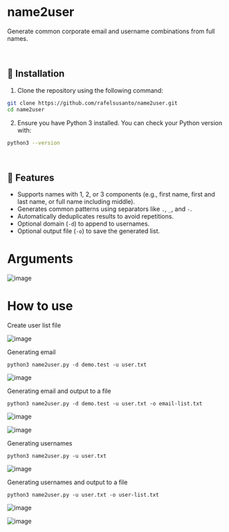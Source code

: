 # name2user
Generate common corporate email and username combinations from full names.

<br>

## 🔧 Installation

1. Clone the repository using the following command:

```bash
git clone https://github.com/rafelsusanto/name2user.git
cd name2user
```


2. Ensure you have Python 3 installed. You can check your Python version with:
```bash
python3 --version
```

<br>

## 🚀 Features

- Supports names with 1, 2, or 3 components (e.g., first name, first and last name, or full name including middle).
- Generates common patterns using separators like `.`, `_`, and `-`.
- Automatically deduplicates results to avoid repetitions.
- Optional domain (`-d`) to append to usernames.
- Optional output file (`-o`) to save the generated list.



# Arguments

![image](https://github.com/user-attachments/assets/7d114134-68ee-4150-84a3-d560e9e0b677)

# How to use
Create user list file

![image](https://github.com/user-attachments/assets/5af99606-ed6c-43b8-a31d-36b8ae4467ed)

Generating email

```python3 name2user.py -d demo.test -u user.txt```

![image](https://github.com/user-attachments/assets/e1877f30-836e-44d2-ae65-b78a138913c7)


Generating email and output to a file

```python3 name2user.py -d demo.test -u user.txt -o email-list.txt```

![image](https://github.com/user-attachments/assets/1a077799-9928-483a-bcef-c0523aa91dde)

![image](https://github.com/user-attachments/assets/9a313c99-d6c4-4b7a-878d-03c5ac2e4676)


Generating usernames

```python3 name2user.py -u user.txt```

![image](https://github.com/user-attachments/assets/57b2f574-4650-4904-9f61-a11bcd8157a8)


Generating usernames and output to a file

```python3 name2user.py -u user.txt -o user-list.txt```

![image](https://github.com/user-attachments/assets/dd43400c-8073-404e-b725-8de933290357)

![image](https://github.com/user-attachments/assets/639f5aad-ad94-45fc-b06d-886c380bc736)






